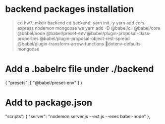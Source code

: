 # backend packages installation

> cd hw7; mkdir backend
> cd backend; yarn init -y
> yarn add cors express nodemon mongoose ws
> yarn add -D @babel/cli @babel/core @babel/node @babel/preset-env @babel/plugin-proposal-class-properties @babel/plugin-proposal-object-rest-spread @babel/plugin-transform-arrow-functions dotenv-defaults mongoose

# Add a .babelrc file under ./backend

{
"presets": [
"@babel/preset-env"
]
}

# Add to package.json

"scripts": {
"server": "nodemon server.js --ext js --exec babel-node"
},

